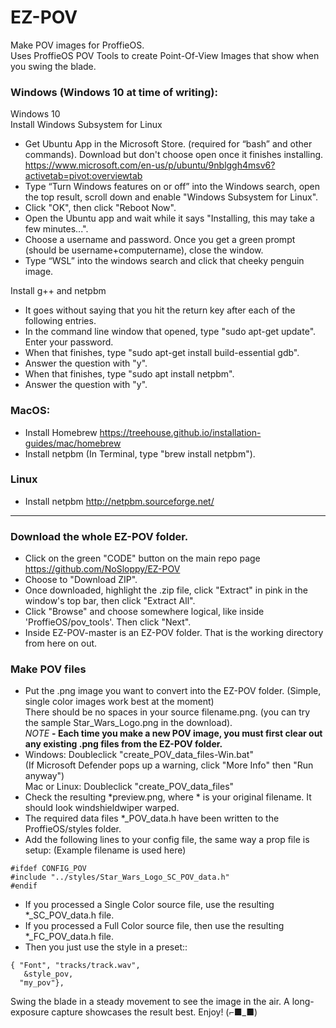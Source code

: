 # EZ-POV
Make POV images for ProffieOS.  
Uses ProffieOS POV Tools to create Point-Of-View Images that show when you swing the blade.

### Windows (Windows 10 at time of writing):  

Windows 10  
Install Windows Subsystem for Linux  
- Get Ubuntu App in the Microsoft Store. (required for “bash” and other commands). Download but don't choose open once it finishes installing. 
https://www.microsoft.com/en-us/p/ubuntu/9nblggh4msv6?activetab=pivot:overviewtab
- Type “Turn Windows features on or off” into the Windows search, open the top result, scroll down and enable "Windows Subsystem for Linux".
- Click "OK", then click "Reboot Now". 
- Open the Ubuntu app and wait while it says "Installing, this may take a few minutes...".
- Choose a username and password. Once you get a green prompt (should be username+computername), close the window.
- Type “WSL” into the windows search and click that cheeky penguin image.  

Install g++ and netpbm
- It goes without saying that you hit the return key after each of the following entries.
- In the command line window that opened, type "sudo apt-get update". Enter your password.
- When that finishes, type "sudo apt-get install build-essential gdb".
- Answer the question with "y".
- When that finishes, type "sudo apt install netpbm".
- Answer the question with "y".

### MacOS:
- Install Homebrew https://treehouse.github.io/installation-guides/mac/homebrew
- Install netpbm (In Terminal, type "brew install netpbm").  

### Linux
- Install netpbm http://netpbm.sourceforge.net/

---------------------------------------------------------------------------------------
### Download the whole EZ-POV folder.  
- Click on the green "CODE" button on the main repo page https://github.com/NoSloppy/EZ-POV
- Choose to "Download ZIP".
- Once downloaded, highlight the .zip file, click "Extract" in pink in the window's top bar, then click "Extract All".
- Click "Browse" and choose somewhere logical, like inside 'ProffieOS/pov_tools'. Then click "Next".
- Inside EZ-POV-master is an EZ-POV folder. That is the working directory from here on out.

### Make POV files

- Put the .png image you want to convert into the EZ-POV folder. (Simple, single color images work best at the moment)  
There should be no spaces in your source filename.png. (you can try the sample Star_Wars_Logo.png in the download).  
*NOTE* **- Each time you make a new POV image, you must first clear out any existing .png files from the EZ-POV folder.** 
- Windows: Doubleclick "create_POV_data_files-Win.bat"  
    (If Microsoft Defender pops up a warning, click "More Info" then "Run anyway")  
    Mac or Linux: Doubleclick "create_POV_data_files"
- Check the resulting *preview.png, where * is your original filename. It should look windshieldwiper warped.
- The required data files *_POV_data.h have been written to the ProffieOS/styles folder.
- Add the following lines to your config file, the same way a prop file is setup: (Example filename is used here)
```
#ifdef CONFIG_POV
#include "../styles/Star_Wars_Logo_SC_POV_data.h"
#endif
```
- If you processed a Single Color source file, use the resulting *_SC_POV_data.h file.
- If you processed a Full Color source file, then use the resulting *_FC_POV_data.h file.
- Then you just use the style in a preset::
```
{ "Font", "tracks/track.wav",
   &style_pov, 
  "my_pov"},
  ```

Swing the blade in a steady movement to see the image in the air. A long-exposure capture showcases the result best.
Enjoy!  (⌐■_■)


